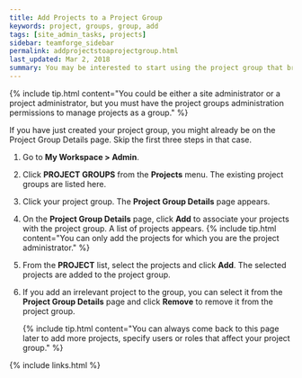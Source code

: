 ```yaml
---
title: Add Projects to a Project Group
keywords: project, groups, group, add
tags: [site_admin_tasks, projects]
sidebar: teamforge_sidebar
permalink: addprojectstoaprojectgroup.html
last_updated: Mar 2, 2018
summary: You may be interested to start using the project group that brings your projects together. Add your projects to your project group as the initial step.
---
```

{% include tip.html content="You could be either a site administrator or a project administrator, but you must have the project groups administration permissions to manage projects as a group." %}

If you have just created your project group, you might already be on the Project Group Details page. Skip the first three steps in that case.

1. Go to **My Workspace > Admin**.
2. Click **PROJECT GROUPS** from the **Projects** menu.
   The existing project groups are listed here.
3. Click your project group. The **Project Group Details** page appears.
4. On the **Project Group Details** page, click **Add** to associate your projects with the project group.
   A list of projects appears.
   {% include tip.html content="You can only add the projects for which you are the project administrator." %}
5. From the **PROJECT** list, select the projects and click **Add**.
   The selected projects are added to the project group.
6. If you add an irrelevant project to the group, you can select it from the **Project Group Details** page and click **Remove** to remove it from the project group.

   {% include tip.html content="You can always come back to this page later to add more projects, specify users or roles that affect your project group." %}

{% include links.html %}